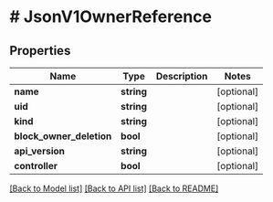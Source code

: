 # # JsonV1OwnerReference

## Properties

Name | Type | Description | Notes
------------ | ------------- | ------------- | -------------
**name** | **string** |  | [optional]
**uid** | **string** |  | [optional]
**kind** | **string** |  | [optional]
**block_owner_deletion** | **bool** |  | [optional]
**api_version** | **string** |  | [optional]
**controller** | **bool** |  | [optional]

[[Back to Model list]](../../README.md#models) [[Back to API list]](../../README.md#endpoints) [[Back to README]](../../README.md)
